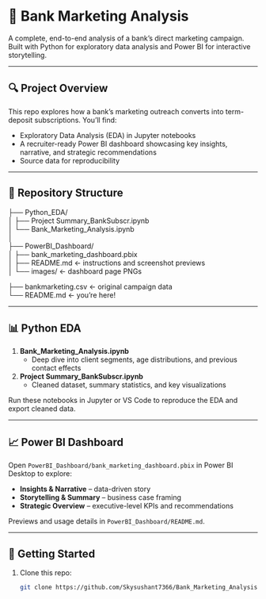 # 🏦 Bank Marketing Analysis

A complete, end-to-end analysis of a bank’s direct marketing campaign.  
Built with Python for exploratory data analysis and Power BI for interactive storytelling.

---

## 🔍 Project Overview

This repo explores how a bank’s marketing outreach converts into term-deposit subscriptions. You’ll find:
- Exploratory Data Analysis (EDA) in Jupyter notebooks
- A recruiter-ready Power BI dashboard showcasing key insights, narrative, and strategic recommendations
- Source data for reproducibility

---

## 📂 Repository Structure

├── Python_EDA/  
│   ├── Project Summary_BankSubscr.ipynb  
│   └── Bank_Marketing_Analysis.ipynb  
│  
├── PowerBI_Dashboard/  
│   ├── bank_marketing_dashboard.pbix  
│   ├── README.md              ← instructions and screenshot previews  
│   └── images/                ← dashboard page PNGs  

├── bankmarketing.csv          ← original campaign data  
└── README.md                  ← you’re here!

---

## 📊 Python EDA

1. **Bank_Marketing_Analysis.ipynb**  
   - Deep dive into client segments, age distributions, and previous contact effects  
2. **Project Summary_BankSubscr.ipynb**  
   - Cleaned dataset, summary statistics, and key visualizations

Run these notebooks in Jupyter or VS Code to reproduce the EDA and export cleaned data.

---

## 📈 Power BI Dashboard

Open `PowerBI_Dashboard/bank_marketing_dashboard.pbix` in Power BI Desktop to explore:
- **Insights & Narrative** – data-driven story  
- **Storytelling & Summary** – business case framing  
- **Strategic Overview** – executive-level KPIs and recommendations

Previews and usage details in `PowerBI_Dashboard/README.md`.

---

## 🚀 Getting Started

1. Clone this repo:  
   ```bash
   git clone https://github.com/Skysushant7366/Bank_Marketing_Analysis.git
